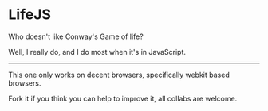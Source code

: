 LifeJS
======

Who doesn't like Conway's Game of life?  

Well, I really do, and I do most when it's in JavaScript.

------

This one only works on decent browsers, specifically webkit based browsers.

Fork it if you think you can help to improve it, all collabs are welcome.

